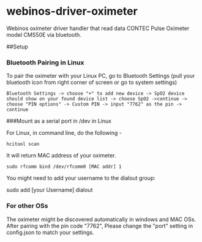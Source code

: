 webinos-driver-oximeter
===================

Webinos oximeter driver handler that read data CONTEC Pulse Oximeter model CMS50E via bluetooth.


##Setup

### Bluetooth Pairing in Linux

To pair the oximeter with your Linux PC, go to Bluetooth Settings (pull your bluetooth icon from right corner of screen or go to system settings)

	Bluetooth Settings -> choose "+" to add new device -> SpO2 device should show on your found device list -> choose SpO2 ->continue -> choose "PIN options" -> Custom PIN -> input "7762" as the pin -> continue


###Mount as a serial port in /dev  in Linux

For Linux, in command line, do the following -

	hcitool scan

It will return MAC address of your oximeter. 

	sudo rfcomm bind /dev/rfcomm0 [MAC addr] 1

You might need to add your username to the dialout group:

sudo add [your Username] dialout


### For other OSs

The oximeter might be discovered automatically in windows and MAC OSs. After pairing with the pin code "7762", Please change the "port" setting in config.json to match your settings. 







